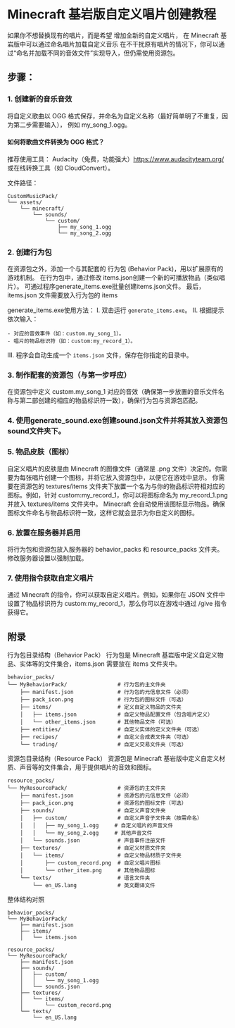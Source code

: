 # Minecraft 基岩版自定义唱片创建教程

如果你不想替换现有的唱片，而是希望 增加全新的自定义唱片，
在 Minecraft 基岩版中可以通过命名唱片加载自定义音乐
在不干扰原有唱片的情况下，你可以通过“命名并加载不同的音效文件”实现导入，但仍需使用资源包。


## 步骤：

### 1. 创建新的音乐音效
将自定义歌曲以 OGG 格式保存，并命名为自定义名称（最好简单明了不重复，因为第二步需要输入），
例如 my_song_1.ogg。
#### 如何将歌曲文件转换为 OGG 格式？
推荐使用工具：
Audacity（免费，功能强大）https://www.audacityteam.org/
或在线转换工具（如 CloudConvert）。

文件路径：
```
CustomMusicPack/
└── assets/
    └── minecraft/
        └── sounds/
            └── custom/
                ├── my_song_1.ogg
                └── my_song_2.ogg
```
### 2. 创建行为包
在资源包之外，添加一个与其配套的 行为包 (Behavior Pack)，用以扩展原有的游戏机制。
在行为包中，通过修改 items.json创建一个新的可播放物品（类似唱片）。
可通过程序generate_items.exe批量创建items.json文件。
最后，items.json 文件需要放入行为包的 items

generate_items.exe使用方法：
Ⅰ. 双击运行 `generate_items.exe`。
Ⅱ. 根据提示依次输入：
   ```- 自定义歌曲标识符（如：my_song_1）。
   - 对应的音效事件（如：custom.my_song_1）。
   - 唱片的物品标识符（如：custom:my_record_1）。
```
Ⅲ. 程序会自动生成一个 `items.json` 文件，保存在你指定的目录中。


### 3. 制作配套的资源包（与第一步呼应）
在资源包中定义 custom.my_song_1 对应的音效（确保第一步放置的音乐文件名称与第二部创建的相应的物品标识符一致），确保行为包与资源包匹配。

### 4. 使用generate_sound.exe创建sound.json文件并将其放入资源包sound文件夹下。

### 5. 物品皮肤（图标）
自定义唱片的皮肤是由 Minecraft 的图像文件（通常是 .png 文件）决定的。你需要为每张唱片创建一个图标，并将它放入资源包中，以便它在游戏中显示。
你需要在资源包的 textures/items 文件夹下放置一个名为与你的物品标识符相对应的图标。例如，针对 custom:my_record_1，你可以将图标命名为 my_record_1.png 并放入 textures/items 文件夹中。
Minecraft 会自动使用该图标显示物品。确保图标文件命名与物品标识符一致，这样它就会显示为你自定义的图标。

### 6. 放置在服务器并启用
将行为包和资源包放入服务器的 behavior_packs 和 resource_packs 文件夹。
修改服务器设置以强制加载。

### 7. 使用指令获取自定义唱片
通过 Minecraft 的指令，你可以获取自定义唱片。例如，如果你在 JSON 文件中设置了物品标识符为 custom:my_record_1，那么你可以在游戏中通过 /give 指令获得它。
 



 ## 附录

 行为包目录结构（Behavior Pack）
行为包是 Minecraft 基岩版中定义自定义物品、实体等的文件集合，items.json 需要放在 items 文件夹中。
```
behavior_packs/
└── MyBehaviorPack/                # 行为包的主文件夹
    ├── manifest.json              # 行为包的元信息文件（必须）
    ├── pack_icon.png              # 行为包的图标文件（可选）
    ├── items/                     # 定义自定义物品的文件夹
    │   ├── items.json             # 自定义物品配置文件（包含唱片定义）
    │   └── other_items.json       # 其他物品文件（可选）
    ├── entities/                  # 自定义实体的定义文件夹（可选）
    ├── recipes/                   # 自定义合成表文件夹（可选）
    └── trading/                   # 自定义交易文件夹（可选）
```

资源包目录结构（Resource Pack）
资源包是 Minecraft 基岩版中定义自定义材质、声音等的文件集合，用于提供唱片的音效和图标。
```
resource_packs/
└── MyResourcePack/                # 资源包的主文件夹
    ├── manifest.json              # 资源包的元信息文件（必须）
    ├── pack_icon.png              # 资源包的图标文件（可选）
    ├── sounds/                    # 自定义声音文件夹
    │   ├── custom/                # 自定义声音子文件夹（按需命名）
    │   │   ├── my_song_1.ogg     # 自定义唱片的声音文件
    │   │   └── my_song_2.ogg     # 其他声音文件
    │   └── sounds.json            # 声音事件注册文件
    ├── textures/                  # 自定义材质文件夹
    │   └── items/                 # 自定义物品材质子文件夹
    │       ├── custom_record.png  # 自定义唱片图标
    │       └── other_item.png     # 其他物品图标
    └── texts/                     # 语言文件夹
        └── en_US.lang             # 英文翻译文件
```

整体结构对照
```
behavior_packs/
└── MyBehaviorPack/
    ├── manifest.json
    ├── items/
    │   └── items.json

resource_packs/
└── MyResourcePack/
    ├── manifest.json
    ├── sounds/
    │   ├── custom/
    │   │   └── my_song_1.ogg
    │   └── sounds.json
    ├── textures/
    │   └── items/
    │       └── custom_record.png
    └── texts/
        └── en_US.lang
```
